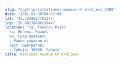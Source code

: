 ```yaml
---
slug: "daytrip/zz/national-museum-of-kraljevo_4368"
date: '2001-01-30T04:37:00'
lat: '43.7259387761377'
lng: '20.68170406158447'
location: "1a, Танаска Раји\
  ћа, Женева, Краље\
  во, Град Краљево\
  , Рашки управни о\
  круг, Централна\
  \ Србија, 36000, Србија"
title: National museum of Kraljevo
---
```



